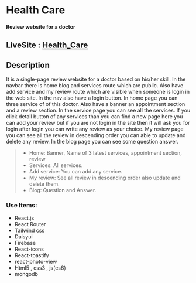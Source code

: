 # Health Care 

#### Review website for a doctor

## LiveSite : [Health_Care]()

## Description
It is a single-page review website for a doctor based on his/her skill. In the navbar there is home blog and services route which are public. Also have add service and my review route which are visible when someone is login in the web site. In the nav also have a login button. In home page you can three service of of this doctor. Also have a banner an appointment section and a review section. In the service page you can see all the services. If you click detail button of any services than you can find a new page here you can add your review but if you are not login in the site then it will ask you for login after login you can write any review as your choice. My review page you can see all the review in descending order you can able to update and delete any review. In the blog page you can see some question answer.

> - Home: Banner, Name of 3 latest services, appointment section, review
> - Services: All services.
> - Add service: You can add any service.
> - My review: See all review in descending order also update and delete them.
> - Blog: Question and Answer.


### Use Items:
* React.js
* React Router
* Tailwind css
* Daisyui
* Firebase
* React-icons
* React-toastify
* react-photo-view
* Html5 , css3 , js(es6)
* mongodb






